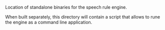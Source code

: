 Location of standalone binaries for the speech rule engine.

When built separately, this directory will contain a script that allows to rune
the engine as a command line application.
